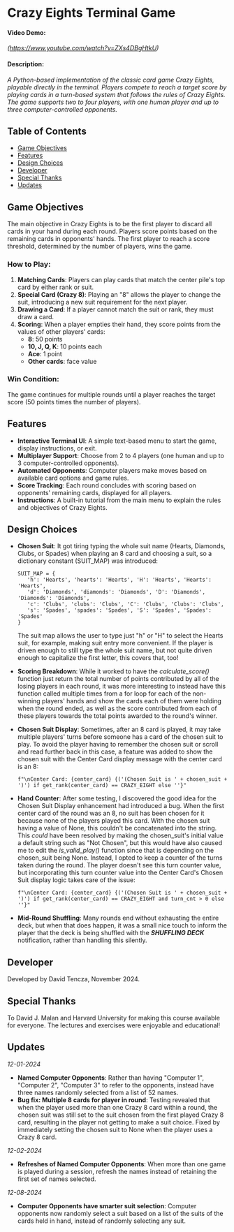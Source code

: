 # Crazy Eights Terminal Game
#### Video Demo: 
_(https://www.youtube.com/watch?v=ZXs4DBgHtkU)_
#### Description: 
_A Python-based implementation of the classic card game Crazy Eights, playable directly in the terminal. Players compete to reach a target score by playing cards in a turn-based system that follows the rules of Crazy Eights. The game supports two to four players, with one human player and up to three computer-controlled opponents._

## Table of Contents
- [Game Objectives](#game-objectives)
- [Features](#features)
- [Design Choices](#design-choices)
- [Developer](#developer)
- [Special Thanks](#special-thanks)
- [Updates](#updates)

## Game Objectives
The main objective in Crazy Eights is to be the first player to discard all cards in your hand during each round. Players score points based on the remaining cards in opponents' hands. The first player to reach a score threshold, determined by the number of players, wins the game.

### How to Play:
1. **Matching Cards**: Players can play cards that match the center pile's top card by either rank or suit.
2. **Special Card (Crazy 8)**: Playing an "8" allows the player to change the suit, introducing a new suit requirement for the next player.
3. **Drawing a Card**: If a player cannot match the suit or rank, they must draw a card.
4. **Scoring**: When a player empties their hand, they score points from the values of other players' cards:
   - **8**: 50 points
   - **10, J, Q, K**: 10 points each
   - **Ace**: 1 point
   - **Other cards**: face value

### Win Condition:
The game continues for multiple rounds until a player reaches the target score (50 points times the number of players).

## Features
- **Interactive Terminal UI**: A simple text-based menu to start the game, display instructions, or exit.
- **Multiplayer Support**: Choose from 2 to 4 players (one human and up to 3 computer-controlled opponents).
- **Automated Opponents**: Computer players make moves based on available card options and game rules.
- **Score Tracking**: Each round concludes with scoring based on opponents' remaining cards, displayed for all players.
- **Instructions**: A built-in tutorial from the main menu to explain the rules and objectives of Crazy Eights.

## Design Choices
- **Chosen Suit**: It got tiring typing the whole suit name (Hearts, Diamonds, Clubs, or Spades) when playing an 8 card and choosing a suit, so a dictionary constant (SUIT_MAP) was introduced:

   ```
   SUIT_MAP = {
      'h': 'Hearts', 'hearts': 'Hearts', 'H': 'Hearts', 'Hearts': 'Hearts',
      'd': 'Diamonds', 'diamonds': 'Diamonds', 'D': 'Diamonds', 'Diamonds': 'Diamonds',
      'c': 'Clubs', 'clubs': 'Clubs', 'C': 'Clubs', 'Clubs': 'Clubs',
      's': 'Spades', 'spades': 'Spades', 'S': 'Spades', 'Spades': 'Spades'
   }
   ```

   The suit map allows the user to type just "h" or "H" to select the Hearts suit, for example, making suit entry more convenient. If the player is driven enough to still type the whole suit name, but not quite driven enough to capitalize the first letter, this covers that, too!

- **Scoring Breakdown**: While it worked to have the _calculate_score()_ function just return the total number of points contributed by all of the losing players in each round, it was more interesting to instead have this function called multiple times from a for loop for each of the non-winning players' hands and show the cards each of them were holding when the round ended, as well as the score contributed from each of these players towards the total points awarded to the round's winner.

- **Chosen Suit Display**: Sometimes, after an 8 card is played, it may take multiple players' turns before someone has a card of the chosen suit to play. To avoid the player having to remember the chosen suit or scroll and read further back in this case, a feature was added to show the chosen suit with the Center Card display message with the center card is an 8:

   ```
   f"\nCenter Card: {center_card} {('(Chosen Suit is ' + chosen_suit + ')') if get_rank(center_card) == CRAZY_EIGHT else ''}"
   ```

- **Hand Counter**: After some testing, I discovered the good idea for the Chosen Suit Display enhancement had introduced a bug. When the first center card of the round was an 8, no suit has been chosen for it because none of the players played this card. With the chosen suit having a value of None, this couldn't be concatenated into the string. This _could_ have been resolved by making the chosen_suit's initial value a default string such as "Not Chosen", but this would have also caused me to edit the _is_valid_play()_ function since that is depending on the chosen_suit being None. Instead, I opted to keep a counter of the turns taken during the round. The player doesn't see this turn counter value, but incorporating this turn counter value into the Center Card's Chosen Suit display logic takes care of the issue: 

   ```
   f"\nCenter Card: {center_card} {('(Chosen Suit is ' + chosen_suit + ')') if get_rank(center_card) == CRAZY_EIGHT and turn_cnt > 0 else ''}"
   ```

- **Mid-Round Shuffling**: Many rounds end without exhausting the entire deck, but when that does happen, it was a small nice touch to inform the player that the deck is being shuffled with the ***SHUFFLING DECK*** notification, rather than handling this silently.

## Developer
Developed by David Tencza, November 2024.

## Special Thanks
To David J. Malan and Harvard University for making this course available for everyone. The lectures and exercises were enjoyable and educational! 

## Updates
_12-01-2024_
- **Named Computer Opponents**: Rather than having "Computer 1", "Computer 2", "Computer 3" to refer to the opponents, instead have three names randomly selected from a list of 52 names.
- **Bug fix: Multiple 8 cards for player in round**: Testing revealed that when the player used more than one Crazy 8 card within a round, the chosen suit was still set to the suit chosen from the first played Crazy 8 card, resulting in the player not getting to make a suit choice. Fixed by immediately setting the chosen suit to None when the player uses a Crazy 8 card. 

_12-02-2024_
- **Refreshes of Named Computer Opponents**: When more than one game is played during a session, refresh the names instead of retaining the first set of names selected.

_12-08-2024_
- **Computer Opponents have smarter suit selection**: Computer opponents now randomly select a suit based on a list of the suits of the cards held in hand, instead of randomly selecting any suit.
